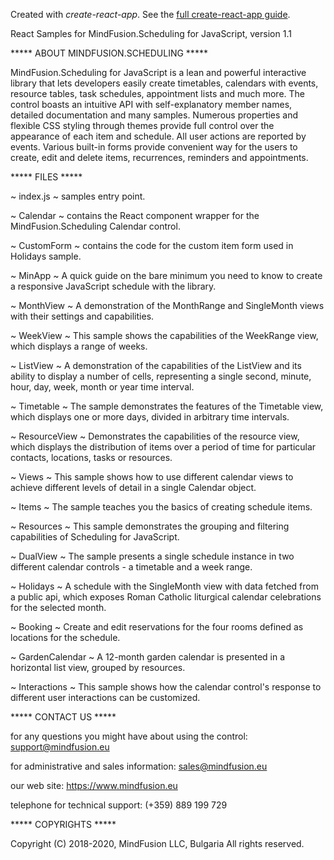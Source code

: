 Created with *create-react-app*. See the [full create-react-app guide](https://github.com/facebookincubator/create-react-app/blob/master/packages/react-scripts/template/README.md).

React Samples for MindFusion.Scheduling for JavaScript, version 1.1


***** ABOUT MINDFUSION.SCHEDULING *****

MindFusion.Scheduling for JavaScript is a lean and powerful interactive library that lets developers easily create timetables, calendars with events, resource tables, task schedules, appointment lists and much more. The control boasts an intuitive API with self-explanatory member names, detailed documentation and many samples. Numerous properties and flexible CSS styling through themes provide full control over the appearance of each item and schedule. All user actions are reported by events. Various built-in forms provide convenient way for the users to create, edit and delete items, recurrences, reminders and appointments. 


***** FILES *****

~ index.js ~ samples entry point.

~ Calendar ~ contains the React component wrapper for the MindFusion.Scheduling Calendar control.

~ CustomForm ~ contains the code for the custom item form used in Holidays sample.

~ MinApp ~ A quick guide on the bare minimum you need to know to create a responsive JavaScript schedule with the library.

~ MonthView ~ A demonstration of the MonthRange and SingleMonth views with their settings and capabilities.

~ WeekView ~ This sample shows the capabilities of the WeekRange view, which displays a range of weeks.

~ ListView ~ A demonstration of the capabilities of the ListView and its ability to display a number of cells, representing a single second, minute, hour, day, week, month or year time interval.

~ Timetable ~ The sample demonstrates the features of the Timetable view, which displays one or more days, divided in arbitrary time intervals.

~ ResourceView ~ Demonstrates the capabilities of the resource view, which displays the distribution of items over a period of time for particular contacts, locations, tasks or resources.

~ Views ~ This sample shows how to use different calendar views to achieve different levels of detail in a single Calendar object.

~ Items ~ The sample teaches you the basics of creating schedule items.

~ Resources ~ This sample demonstrates the grouping and filtering capabilities of Scheduling for JavaScript.

~ DualView ~  The sample presents a single schedule instance in two different calendar controls - a timetable and a week range.

~ Holidays ~ A schedule with the SingleMonth view with data fetched from a public api, which exposes Roman Catholic liturgical calendar celebrations for the selected month. 

~ Booking ~ Create and edit reservations for the four rooms defined as locations for the schedule.

~ GardenCalendar ~  A 12-month garden calendar is presented in a horizontal list view, grouped by resources.

~ Interactions ~  This sample shows how the calendar control's response to different user interactions can be customized.


***** CONTACT US *****

for any questions you might have about using the control:
support@mindfusion.eu

for administrative and sales information:
sales@mindfusion.eu

our web site:
https://www.mindfusion.eu

telephone for technical support:
(+359) 889 199 729


***** COPYRIGHTS *****

Copyright (C) 2018-2020, MindFusion LLC, Bulgaria
All rights reserved.
